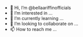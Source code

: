 - 👋 Hi, I’m @bellaariffinofficials
- 👀 I’m interested in ...
- 🌱 I’m currently learning ...
- 💞️ I’m looking to collaborate on ...
- 📫 How to reach me ...

<!---
bellaariffinofficials/bellaariffinofficials is a ✨ special ✨ repository because its `README.md` (this file) appears on your GitHub profile.
You can click the Preview link to take a look at your changes.
--->
